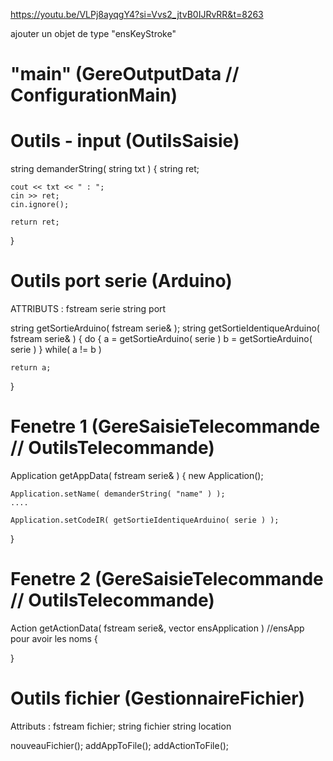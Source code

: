 https://youtu.be/VLPj8ayqgY4?si=Vvs2_jtvB0IJRvRR&t=8263

ajouter un objet de type "ensKeyStroke"



# "main" (GereOutputData // ConfigurationMain)

# Outils - input (OutilsSaisie)
string demanderString( string txt )
{
	string ret;

	cout << txt << " : ";
	cin >> ret;
	cin.ignore();

	return ret;
}

# Outils port serie (Arduino)
ATTRIBUTS :
fstream serie
string port

string getSortieArduino( fstream serie& );
string getSortieIdentiqueArduino( fstream serie& )
{
	do
	{
		a = getSortieArduino( serie )
		b = getSortieArduino( serie )
	}
	while( a != b )

	return a;
}


# Fenetre 1 (GereSaisieTelecommande // OutilsTelecommande)

Application getAppData( fstream serie& )
{
	new Application();

	Application.setName( demanderString( "name" ) );
	....

	Application.setCodeIR( getSortieIdentiqueArduino( serie ) );
}

# Fenetre 2 (GereSaisieTelecommande // OutilsTelecommande)

Action getActionData( fstream serie&, vector<Application> ensApplication ) //ensApp pour avoir les noms
{

}

# Outils fichier (GestionnaireFichier)
Attributs :
fstream fichier;
string fichier
string location

nouveauFichier();
addAppToFile();
addActionToFile();
